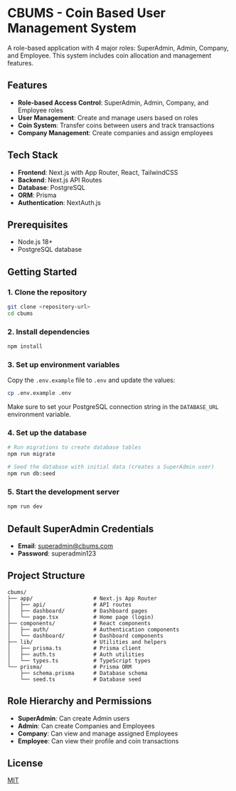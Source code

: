 # CBUMS - Coin Based User Management System

A role-based application with 4 major roles: SuperAdmin, Admin, Company, and Employee. This system includes coin allocation and management features.

## Features

- **Role-based Access Control**: SuperAdmin, Admin, Company, and Employee roles
- **User Management**: Create and manage users based on roles
- **Coin System**: Transfer coins between users and track transactions
- **Company Management**: Create companies and assign employees

## Tech Stack

- **Frontend**: Next.js with App Router, React, TailwindCSS
- **Backend**: Next.js API Routes
- **Database**: PostgreSQL
- **ORM**: Prisma
- **Authentication**: NextAuth.js

## Prerequisites

- Node.js 18+
- PostgreSQL database

## Getting Started

### 1. Clone the repository

```bash
git clone <repository-url>
cd cbums
```

### 2. Install dependencies

```bash
npm install
```

### 3. Set up environment variables

Copy the `.env.example` file to `.env` and update the values:

```bash
cp .env.example .env
```

Make sure to set your PostgreSQL connection string in the `DATABASE_URL` environment variable.

### 4. Set up the database

```bash
# Run migrations to create database tables
npm run migrate

# Seed the database with initial data (creates a SuperAdmin user)
npm run db:seed
```

### 5. Start the development server

```bash
npm run dev
```

## Default SuperAdmin Credentials

- **Email**: superadmin@cbums.com
- **Password**: superadmin123

## Project Structure

```
cbums/
├── app/                   # Next.js App Router
│   ├── api/               # API routes
│   ├── dashboard/         # Dashboard pages
│   └── page.tsx           # Home page (login)
├── components/            # React components
│   ├── auth/              # Authentication components
│   └── dashboard/         # Dashboard components
├── lib/                   # Utilities and helpers
│   ├── prisma.ts          # Prisma client
│   ├── auth.ts            # Auth utilities
│   └── types.ts           # TypeScript types
└── prisma/                # Prisma ORM
    ├── schema.prisma      # Database schema
    └── seed.ts            # Database seed
```

## Role Hierarchy and Permissions

- **SuperAdmin**: Can create Admin users
- **Admin**: Can create Companies and Employees
- **Company**: Can view and manage assigned Employees
- **Employee**: Can view their profile and coin transactions

## License

[MIT](LICENSE)
